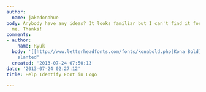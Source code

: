 ```yaml
---
author:
  name: jakedonahue
body: Anybody have any ideas? It looks familiar but I can't find it for the life of
  me. Thanks!
comments:
- author:
    name: Ryuk
  body: '[[http://www.letterheadfonts.com/fonts/konabold.php|Kona Bold]] manually
    slanted'
  created: '2013-07-24 07:50:13'
date: '2013-07-24 02:27:12'
title: Help Identify Font in Logo

---
```

